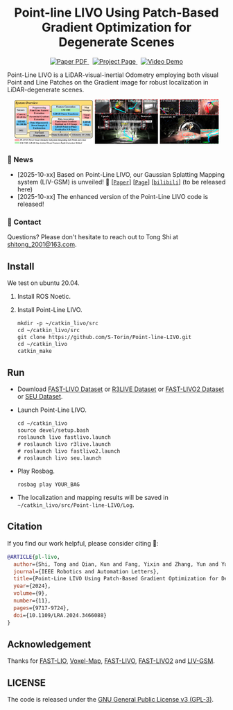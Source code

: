 <p align="center">
  <h1 align="center">Point-line LIVO Using Patch-Based Gradient Optimization for Degenerate Scenes</h1>
  <p align="center">
  </p>
  <p align="center">
    <a href="https://ieeexplore.ieee.org/document/10688407">
      <img src='https://img.shields.io/badge/Paper-PDF-red?style=flat&logo=arXiv&logoColor=red' alt='Paper PDF'>
    </a>
    <a href='https://s-torin.github.io/project-point-line-livo' style='padding-left: 0.5rem;'>
      <img src='https://img.shields.io/badge/Project-Page-blue?style=flat&logo=Google%20chrome&logoColor=blue' alt='Project Page'>
    </a>
    <a href='https://www.bilibili.com/video/BV1cAsYe7EUy/?spm_id_from=333.337.search-card.all.click&vd_source=a587155edf4c069832d58246dbeaa350' style='padding-left: 0.5rem;'>
      <img src='https://img.shields.io/badge/Video-Demo-green?style=flat&logo=YouTube&logoColor=green' alt='Video Demo'>
    </a>
  </p>
</p>

Point-Line LIVO is a LiDAR-visual-inertial Odometry employing both visual Point and Line Patches on the Gradient image for robust localization in LiDAR-degenerate scenes.

<p align="center">
    <img src="img/overview1.png" alt="Logo" width="36%">
    <img src="img/experiment1.png" alt="Logo" width="29%">
    <img src="img/experiment2.png" alt="Logo" width="27%">
</p>

### 📢 News

<!-- - [2025-11-xx] Point-Line LIVO2 is unveiled! 🎉 [[`Paper`](#)] [[`Page`](#)] [[`bilibili`](#)] (to be released here) -->
- [2025-10-xx] Based on Point-Line LIVO, our Gaussian Splatting Mapping system (LIV-GSM) is unveiled! 🎉 [[`Paper`](#)] [[`Page`](https://s-torin.github.io/project-liv-gsm/)] [[`bilibili`](#)] (to be released here)
- [2025-10-xx] The enhanced version of the Point-Line LIVO code is released!

### 💌 Contact

Questions? Please don't hesitate to reach out to Tong Shi at shitong_2001@163.com.

## Install

We test on ubuntu 20.04.

1. Install ROS Noetic.

2. Install Point-Line LIVO.

   ```shell
   mkdir -p ~/catkin_livo/src
   cd ~/catkin_livo/src
   git clone https://github.com/S-Torin/Point-line-LIVO.git
   cd ~/catkin_livo
   catkin_make
   ```

## Run

- Download [FAST-LIVO Dataset](https://connecthkuhk-my.sharepoint.com/personal/zhengcr_connect_hku_hk/_layouts/15/onedrive.aspx?id=%2Fpersonal%2Fzhengcr%5Fconnect%5Fhku%5Fhk%2FDocuments%2FFAST%2DLIVO%2DDatasets&ga=1) or [R3LIVE Dataset](https://github.com/ziv-lin/r3live_dataset) or [FAST-LIVO2 Dataset](https://connecthkuhk-my.sharepoint.com/personal/zhengcr_connect_hku_hk/_layouts/15/onedrive.aspx?id=%2Fpersonal%2Fzhengcr%5Fconnect%5Fhku%5Fhk%2FDocuments%2Ffast%2Dlivo2%2Ddataset&ga=1) or [SEU Dataset](https://github.com/S-Torin/).

+ Launch Point-Line LIVO.

  ```shell
  cd ~/catkin_livo
  source devel/setup.bash
  roslaunch livo fastlivo.launch
  # roslaunch livo r3live.launch
  # roslaunch livo fastlivo2.launch
  # roslaunch livo seu.launch
  ```

+ Play Rosbag.

  ```shell
  rosbag play YOUR_BAG
  ```


+ The localization and mapping results will be saved in  `~/catkin_livo/src/Point-line-LIVO/Log`.

## Citation

If you find our work helpful, please consider citing 🌟:

```bibtex
@ARTICLE{pl-livo,
  author={Shi, Tong and Qian, Kun and Fang, Yixin and Zhang, Yun and Yu, Hai},
  journal={IEEE Robotics and Automation Letters},
  title={Point-Line LIVO Using Patch-Based Gradient Optimization for Degenerate Scenes},
  year={2024},
  volume={9},
  number={11},
  pages={9717-9724},
  doi={10.1109/LRA.2024.3466088}
}
```

## Acknowledgement

Thanks for [FAST-LIO](https://github.com/hku-mars/FAST_LIO.git), [Voxel-Map](https://github.com/hku-mars/VoxelMap.git), [FAST-LIVO](https://github.com/hku-mars/FAST-LIVO.git), [FAST-LIVO2](https://github.com/hku-mars/FAST-LIVO2.git) and [LIV-GSM](https://s-torin.github.io/LIV-GSM/).

## LICENSE

The code is released under the [GNU General Public License v3 (GPL-3)](https://www.gnu.org/licenses/gpl-3.0.txt).